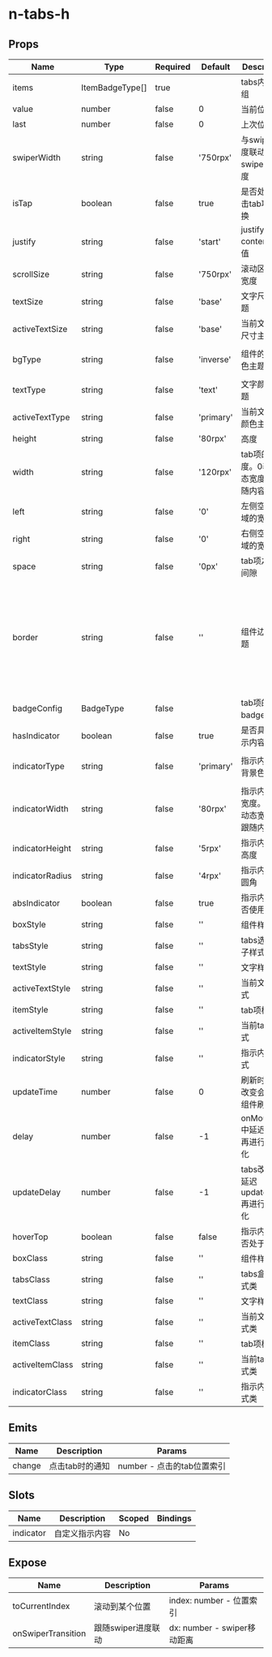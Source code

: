# n-tabs-h

## Props
| Name | Type | Required | Default | Description | Choices |
| --- | --- | --- | --- | --- | --- |
| items | ItemBadgeType[] | true |  | tabs内容数组 |  | 
| value | number | false | 0 | 当前位置 |  | 
| last | number | false | 0 | 上次位置 |  | 
| swiperWidth | string | false | '750rpx' | 与swiper进度联动时swiper的宽度 |  | 
| isTap | boolean | false | true | 是否处于点击tab项的切换 | true, false | 
| justify | string | false | 'start' | justify-content主题值 | start,center,end,between,around | 
| scrollSize | string | false | '750rpx' | 滚动区域的宽度 |  | 
| textSize | string | false | 'base' | 文字尺寸主题 | nav-title,nav-icon,nav-item,ss,s,base,l,ll | 
| activeTextSize | string | false | 'base' | 当前文字的尺寸主题 | nav-title,nav-icon,nav-item,ss,s,base,l,ll | 
| bgType | string | false | 'inverse' | 组件的背景色主题 | white,black,transparent,nav,default,primary,success,warning,error,custom,link,light,middle,dark,inverse,page,hover,hover-dark,mask,mask-dark,text,text-second,text-third,text-forth,text-inverse,text-place,text-disabled,border,border-light,border-middle,border-dark,none,gradient | 
| textType | string | false | 'text' | 文字颜色主题 | black,white,transparent,default,primary,success,warning,error,custom,link,text,second,third,forth,place,disabled,inverse,nav-title,nav-icon,nav-item | 
| activeTextType | string | false | 'primary' | 当前文字的颜色主题 | black,white,transparent,default,primary,success,warning,error,custom,link,text,second,third,forth,place,disabled,inverse,nav-title,nav-icon,nav-item | 
| height | string | false | '80rpx' | 高度 |  | 
| width | string | false | '120rpx' | tab项的宽度。0表示动态宽度，跟随内容 |  | 
| left | string | false | '0' | 左侧空白区域的宽度 |  | 
| right | string | false | '0' | 右侧空白区域的宽度 |  | 
| space | string | false | '0px' | tab项之间的间隙 |  | 
| border | string | false | '' | 组件边框主题 | none,white,black,default,light,middle,dark,primary,success,warning,error,inverse,custom,link,text,text-second,text-third,text-forth,text-place,text-disabled,left-white,left-black,top-white,top-black,right-white,right-black,bottom-white,bottom-black,left-default,left-light,left-middle,left-dark,left-primary,left-success,left-warning,left-error,left-inverse,left-custom,left-link,left-text,left-text-second,left-text-third,left-text-forth,left-text-place,left-text-disabled,top-default,top-light,top-middle,top-dark,top-primary,top-success,top-warning,top-error,top-inverse,top-custom,top-link,top-text,top-text-second,top-text-third,top-text-forth,top-text-place,top-text-disabled,right-default,right-light,right-middle,right-dark,right-primary,right-success,right-warning,right-error,right-inverse,right-custom,right-link,right-text,right-text-second,right-text-third,right-text-forth,right-text-place,right-text-disabled,bottom-default,bottom-light,bottom-middle,bottom-dark,bottom-primary,bottom-success,bottom-warning,bottom-error,bottom-inverse,bottom-custom,bottom-link,bottom-text,bottom-text-second,bottom-text-third,bottom-text-forth,bottom-text-place,bottom-text-disabled | 
| badgeConfig | BadgeType | false |  | tab项的badge设置 |  | 
| hasIndicator | boolean | false | true | 是否具备指示内容 | true, false | 
| indicatorType | string | false | 'primary' | 指示内容的背景色主题 | white,black,transparent,nav,default,primary,success,warning,error,custom,link,light,middle,dark,inverse,page,hover,hover-dark,mask,mask-dark,text,text-second,text-third,text-forth,text-inverse,text-place,text-disabled,border,border-light,border-middle,border-dark,none,gradient | 
| indicatorWidth | string | false | '80rpx' | 指示内容的宽度。0表示动态宽度，跟随内容 |  | 
| indicatorHeight | string | false | '5rpx' | 指示内容的高度 |  | 
| indicatorRadius | string | false | '4rpx' | 指示内容的圆角 |  | 
| absIndicator | boolean | false | true | 指示内容是否使用定位 | true, false | 
| boxStyle | string | false | '' | 组件样式 |  | 
| tabsStyle | string | false | '' | tabs选项盒子样式 |  | 
| textStyle | string | false | '' | 文字样式 |  | 
| activeTextStyle | string | false | '' | 当前文字样式 |  | 
| itemStyle | string | false | '' | tab项样式 |  | 
| activeItemStyle | string | false | '' | 当前tab项样式 |  | 
| indicatorStyle | string | false | '' | 指示内容样式 |  | 
| updateTime | number | false | 0 | 刷新时机。改变会引起组件刷新 |  | 
| delay | number | false | -1 | onMounted中延迟delay再进行初始化 |  | 
| updateDelay | number | false | -1 | tabs改变后延迟updateDelay再进行初始化 |  | 
| hoverTop | boolean | false | false | 指示内容是否处于顶部 | true, false | 
| boxClass | string | false | '' | 组件样式类 |  | 
| tabsClass | string | false | '' | tabs盒子样式类 |  | 
| textClass | string | false | '' | 文字样式类 |  | 
| activeTextClass | string | false | '' | 当前文字样式类 |  | 
| itemClass | string | false | '' | tab项样式类 |  | 
| activeItemClass | string | false | '' | 当前tab项样式类 |  | 
| indicatorClass | string | false | '' | 指示内容样式类 |  | 

## Emits
| Name | Description | Params |
| --- | --- | --- | 
| change | 点击tab时的通知 | number - 点击的tab位置索引 |

## Slots
| Name | Description | Scoped | Bindings |
| --- | --- | --- | --- |
| indicator | 自定义指示内容 | No |  |

## Expose
| Name | Description | Params |
| --- | --- | --- |
| toCurrentIndex | 滚动到某个位置 | index: number - 位置索引 |
| onSwiperTransition | 跟随swiper进度联动 | dx: number - swiper移动距离 |

